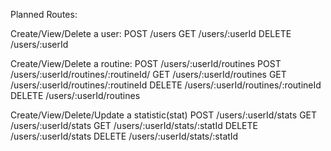 Planned Routes:

Create/View/Delete a user:
	POST /users
	GET /users/:userId
	DELETE /users/:userId

Create/View/Delete a routine:
	POST /users/:userId/routines
	POST /users/:userId/routines/:routineId/
	GET /users/:userId/routines
	GET /users/:userId/routines/:routineId
	DELETE /users/:userId/routines/:routineId
	DELETE /users/:userId/routines

Create/View/Delete/Update a statistic(stat)
	POST /users/:userId/stats
	GET /users/:userId/stats
	GET /users/:userId/stats/:statId
	DELETE /users/:userId/stats
	DELETE /users/:userId/stats/:statId

